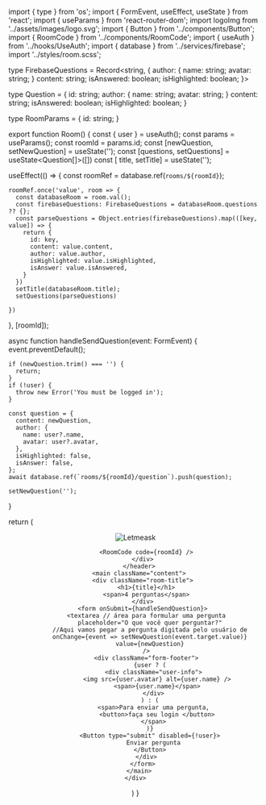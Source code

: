 import { type } from 'os';
import { FormEvent, useEffect, useState } from 'react';
import { useParams } from 'react-router-dom';
import logoImg from '../assets/images/logo.svg';
import { Button } from '../components/Button';
import { RoomCode } from '../components/RoomCode';
import { useAuth } from '../hooks/UseAuth';
import { database } from '../services/firebase';
import '../styles/room.scss';

type FirebaseQuestions = Record<string, {
  author: {
    name: string;
    avatar: string;
  }
  content: string;
  isAnswered: boolean;
  isHighlighted: boolean;
}>

type Question = {
  id: string;
  author: {
    name: string;
    avatar: string;
  }
  content: string;
  isAnswered: boolean;
  isHighlighted: boolean;
}

type RoomParams = {
  id: string;
}

export function Room() {
  const { user } = useAuth();
  const params = useParams<RoomParams>();
  const roomId = params.id;
  const [newQuestion, setNewQuestion] = useState('');
  const [questions, setQuestions] = useState<Question[]>([])
  const [ title, setTitle] = useState('');

  useEffect(() => {
    const roomRef = database.ref(`rooms/${roomId}`);

    roomRef.once('value', room => {
      const databaseRoom = room.val();
      const firebaseQuestions: FirebaseQuestions = databaseRoom.questions ?? {};
      const parseQuestions = Object.entries(firebaseQuestions).map(([key, value]) => {
        return {
          id: key,
          content: value.content,
          author: value.author,
          isHighlighted: value.isHighlighted,
          isAnswer: value.isAnswered,
        }
      })
      setTitle(databaseRoom.title);
      setQuestions(parseQuestions)

    })
  }, [roomId]);

  async function handleSendQuestion(event: FormEvent) {
    event.preventDefault();


    if (newQuestion.trim() === '') {
      return;
    }
    if (!user) {
      throw new Error('You must be logged in');
    }

    const question = {
      content: newQuestion,
      author: {
        name: user?.name,
        avatar: user?.avatar,
      },
      isHighlighted: false,
      isAnswer: false,
    };
    await database.ref(`rooms/${roomId}/question`).push(question);

    setNewQuestion('');

  }

  return (
    <div id="page-room">
      <header>
        <div className="content">
          <img src={logoImg} alt="Letmeask" />

          <RoomCode code={roomId} />
        </div>
      </header>
      <main className="content">
        <div className="room-title">
          <h1>{title}</h1>
          <span>4 perguntas</span>
        </div>
        <form onSubmit={handleSendQuestion}>
          <textarea // área para formular uma pergunta
            placeholder="O que você quer perguntar?"
            //Aqui vamos pegar a pergunta digitada pelo usuário de
            onChange={event => setNewQuestion(event.target.value)}
            value={newQuestion}
          />
          <div className="form-footer">
            {user ? (
              <div className="user-info">
                <img src={user.avatar} alt={user.name} />
                <span>{user.name}</span>
              </div>
            ) : (
              <span>Para enviar uma pergunta,
                <button>faça seu login </button>
              </span>
            )}
            <Button type="submit" disabled={!user}>
              Enviar pergunta
            </Button>
          </div>
        </form>
      </main>
    </div>
  )
}


